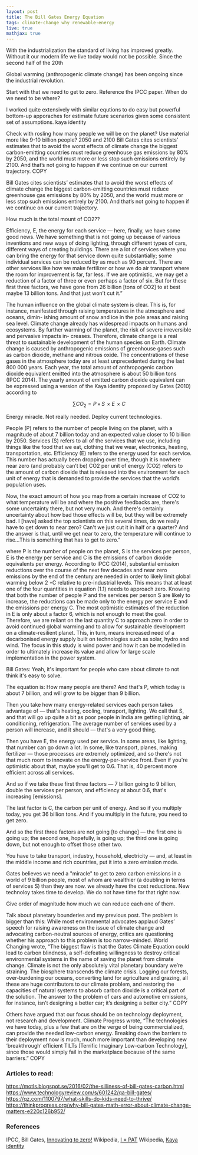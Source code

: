 ```yaml
---
layout: post
title: The Bill Gates Energy Equation
tags: climate-change why renewable-energy
live: true
mathjax: true
---
```


With the industrialization the standard of living has improved greatly. Without it our modern life we live today would not be possible. Since the second half of the 20th

Global warming (anthropogenic climate change) has been ongoing since the industrial revolution.



Start with that we need to get to zero. Reference the IPCC paper. When do we need to be where?

I worked quite extensively with similar equtions to do easy but powerful bottom-up apporaches for estimate future scenarios given some consistent set of assumptions. kaya identity

Check with rosling how many people we will be on the planet? Use material more like 9-10 billion people?
2050 and 2100
Bill Gates cites scientists’ estimates that to avoid the worst effects of climate change the biggest carbon-emitting countries must reduce greenhouse gas emissions by 80% by 2050, and the world must more or less stop such emissions entirely by 2100. And that’s not going to happen if we continue on our current trajectory.
COPY

Bill Gates cites scientists’ estimates that to avoid the worst effects of climate change the biggest carbon-emitting countries must reduce greenhouse gas emissions by 80% by 2050, and the world must more or less stop such emissions entirely by 2100. And that’s not going to happen if we continue on our current trajectory.


How much is the total mount of CO2??

Efficiency, E, the energy for each service — here, finally, we have some good news.  We have something that is not going up because of various inventions and new ways of doing lighting, through different types of cars, different ways of creating buildings. There are a lot of services where you can bring the energy for that service down quite substantially; some individual services can be reduced by as much as 90 percent.  There are other services like how we make fertilizer or how we do air transport where the room for improvement is far, far less. If we are optimistic, we may get a reduction of a factor of three or even perhaps a factor of six.  But for these first three factors, we have gone from 26 billion [tons of CO2] to at best maybe 13 billion tons.  And that just won’t cut it.”

The human influence on the global climate system is clear. This is, for instance, manifested through raising temperatures in the atmosphere and oceans, dimin- ishing amount of snow and ice in the pole areas and raising sea level. Climate change already has widespread impacts on humans and ecosystems. By further warming of the planet, the risk of severe irreversible and pervasive impacts in- creases. Therefore, climate change is a real threat to sustainable development of the human species on Earth.Climate change is caused by anthropogenic emissions of greenhouse gases such as carbon dioxide, methane and nitrous oxide. The concentrations of these gases in the atmosphere today are at least unprecedented during the last 800 000 years. Each year, the total amount of anthropogenic carbon dioxide equivalent emitted into the atmosphere is about 50 billion tons (IPCC 2014). The yearly amount of emitted carbon dioxide equivalent can be expressed using a version of the Kaya identity proposed by Gates (2010) according to

$$
\begin{equation}
   \sum CO_2 = P \, \times \, S \, \times E \, \times C
\end{equation}
$$

Energy miracle. Not really needed. Deploy current technologies.

People (P) refers to the number of people living on the planet, with a magnitude of about 7 billion today and an expected value closer to 10 billion by 2050.
Services (S) refers to all of the services that we use, including things like the food that we eat, clothing that we wear, electronics, heating, transportation, etc.
Efficiency (E) refers to the energy used for each service. This number has actually been dropping over time, though it is nowhere near zero (and probably can’t be)
CO2 per unit of energy (CO2) refers to the amount of carbon dioxide that is released into the environment for each unit of energy that is demanded to provide the services that the world’s population uses.

Now, the exact amount of how you map from a certain increase of CO2 to what temperature will be and where the positive feedbacks are, there's some uncertainty there, but not very much. And there's certainly uncertainty about how bad those effects will be, but they will be extremely bad. I [have] asked the top scientists on this several times, do we really have to get down to near zero? Can't we just cut it in half or a quarter? And the answer is that, until we get near to zero, the temperature will continue to rise…This is something that has to get to zero.”



where P is the number of people on the planet, S is the services per person, E is the energy per service and C is the emissions of carbon dioxide equivalents per energy. According to IPCC (2014), substantial emission reductions over the course of the next few decades and near zero emissions by the end of the century are needed in order to likely limit global warming below 2 ◦C relative to pre-industrial levels. This means that at least one of the four quantities in equation (1.1) needs to approach zero.Knowing that both the number of people P and the services per person S are likely to increase, the reductions can be made only to the energy per service E and the emissions per energy C. The most optimistic estimates of the reduction in E is only about a factor 6, which is not enough to meet the goal. Therefore, we are reliant on the last quantity C to approach zero in order to avoid continued global warming and to allow for sustainable development on a climate-resilient planet. This, in turn, means increased need of a decarbonised energy supply built on technologies such as solar, hydro and wind.The focus in this study is wind power and how it can be modelled in order to ultimately increase its value and allow for large scale implementation in the power system.

Bill Gates: Yeah, it's important for people who care about climate to not think it's easy to solve.

The equation is: How many people are there? And that's P, which today is about 7 billion, and will grow to be bigger than 9 billion.

Then you take how many energy-related services each person takes advantage of — that's heating, cooling, transport, lighting. We call that S, and that will go up quite a bit as poor people in India are getting lighting, air conditioning, refrigeration. The average number of services used by a person will increase, and it should — that's a very good thing.

Then you have E, the energy used per service. In some areas, like lighting, that number can go down a lot. In some, like transport, planes, making fertilizer — those processes are extremely optimized, and so there's not that much room to innovate on the energy-per-service front. Even if you're optimistic about that, maybe you'll get to 0.6. That is, 40 percent more efficient across all services.

And so if we take these first three factors — 7 billion going to 9 billion, double the services per person, and efficiency at about 0.6, that's increasing [emissions].

The last factor is C, the carbon per unit of energy. And so if you multiply today, you get 36 billion tons. And if you multiply in the future, you need to get zero.

And so the first three factors are not going [to change] — the first one is going up; the second one, hopefully, is going up; the third one is going down, but not enough to offset those other two.

You have to take transport, industry, household, electricity — and, at least in the middle income and rich countries, put it into a zero emission mode.

Gates believes we need a "miracle" to get to zero carbon emissions in a world of 9 billion people, most of whom are wealthier (a doubling in terms of services S) than they are now. we already have the cost reductions.
New technoloy takes time to develop. We do not have time for that right now.

Give order of magnitude how much we can reduce each one of them.

Talk about planetary bounderies and my previous post. The problem is bigger than this:
While most environmental advocates applaud Gates’ speech for raising awareness on the issue of climate change and advocating carbon-neutral sources of energy, critics are questioning whether his approach to this problem is too narrow-minded. World Changing wrote, “The biggest flaw is that the Gates Climate Equation could lead to carbon blindness, a self-defeating willingness to destroy critical environmental systems in the name of saving the planet from climate change. Climate is not the only absolutely vital planetary boundary we’re straining. The biosphere transcends the climate crisis. Logging our forests, over-burdening our oceans, converting land for agriculture and grazing, all these are huge contributors to our climate problem, and restoring the capacities of natural systems to absorb carbon dioxide is a critical part of the solution.  The answer to the problem of cars and automotive emissions, for instance, isn’t designing a better car; it’s designing a better city.” COPY

Others have argued that our focus should be on technology deployment, not research and development. Climate Progress wrote, “The technologies we have today, plus a few that are on the verge of being commercialized, can provide the needed low-carbon energy.  Breaking down the barriers to their deployment now is much, much more important than developing new ‘breakthrough’ efficient TILTs [Terrific Imaginary Low-carbon Technology], since those would simply fail in the marketplace because of the same barriers.” COPY

### Articles to read:
https://motls.blogspot.se/2016/02/the-silliness-of-bill-gates-carbon.html
https://www.technologyreview.com/s/601242/qa-bill-gates/
https://qz.com/1100797/what-skills-do-kids-need-to-thrive/
https://thinkprogress.org/why-bill-gates-math-error-about-climate-change-matters-e220c126b952/

### References
IPCC,
Bill Gates, [Innovating to zero!](https://www.ted.com/talks/bill_gates/transcript?language=en#t-116660)
Wikipedia, [I = PAT](https://en.wikipedia.org/wiki/I_%3D_PAT)
Wikipedia, [Kaya identity](https://en.wikipedia.org/wiki/Kaya_identity)
